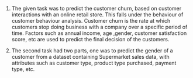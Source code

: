 1. The given task was to predict the customer churn, based on customer interactions with an online retail store. This falls under the behaviour of customer behaviour analysis. Customer churn is the rate at which customers stop doing business with a company over a specific period of time. Factors such as annual income, age ,gender, customer satisfaction score, etc are used to predict the final decision of the customers.
   
2. The second task had two parts, one was to predict the gender of a customer from a dataset containing Supermarket sales data, with attributes such as customer type, product type purchased, payment type, etc. 

